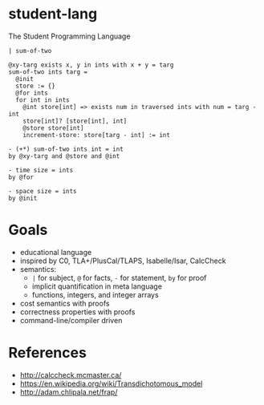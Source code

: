 # student-lang

The Student Programming Language

```
| sum-of-two

@xy-targ exists x, y in ints with x + y = targ
sum-of-two ints targ =
  @init
  store := {}
  @for ints
  for int in ints
    @int store[int] => exists num in traversed ints with num = targ - int
    store[int]? [store[int], int]
    @store store[int]
    increment-store: store[targ - int] := int

- (+*) sum-of-two ints int = int
by @xy-targ and @store and @int

- time size = ints
by @for

- space size = ints
by @init
```

# Goals

- educational language
- inspired by C0, TLA+/PlusCal/TLAPS, Isabelle/Isar, CalcCheck
- semantics:
  - `|` for subject, `@` for facts, `-` for statement, `by` for proof
  - implicit quantification in meta language
  - functions, integers, and integer arrays
- cost semantics with proofs
- correctness properties with proofs
- command-line/compiler driven


# References

- http://calccheck.mcmaster.ca/
- https://en.wikipedia.org/wiki/Transdichotomous_model
- http://adam.chlipala.net/frap/

